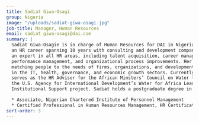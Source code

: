 ```yaml
---
title: Sadiat Giwa-Osagi
group: Nigeria
image: "/uploads/sadiat-giwa-osagi.jpg"
job-title: Manager, Human Resources
email: sadiat_giwa-osagi@dai.com
summary: |
  Sadiat Giwa-Osagie is in charge of Human Resources for DAI in Nigeria. With
  an HR career spanning 10 years with consulting and development companies, she is
  an expert in all HR areas, including talent acquisition, career management, individual
  performance management, and organizational process improvements. Her work has covered
  matching people to the needs of firms, organizations, and development programmes
  in the IT, health, governance, and economic growth sectors. Currently, Sadiat also
  serves as the HR Advisor for the African Minsters’ Council on Water (AMCOW) under
  the U.S. Agency for International Development’s Water for Africa Leadership and
  Institutional Support project. Sadiat holds a postgraduate degree in management.

  * Associate, Nigerian Chartered Institute of Personnel Management
  * Certified Professional in Human Resources Management, HR Certificate Institute
sort-order: 3
---
```


